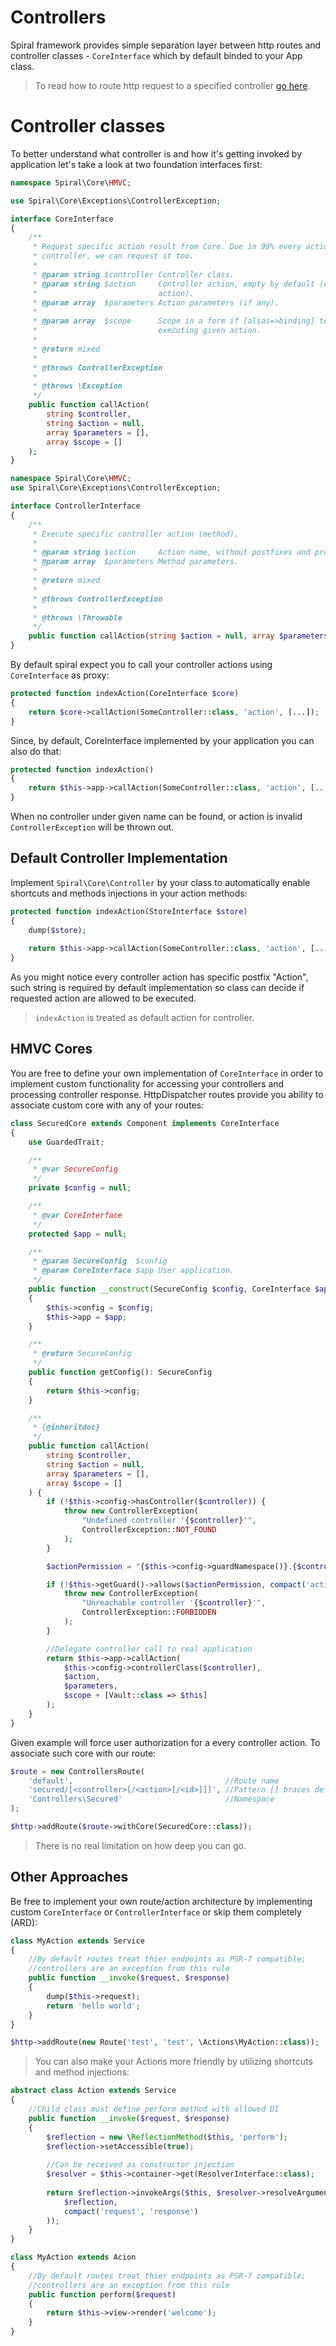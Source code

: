 # Controllers
Spiral framework provides simple separation layer between http routes and controller classes - `CoreInterface` which by default binded to your App class.

> To read how to route http request to a specified controller [go here](/v1.0.0/httphttp/routing.md).

# Controller classes
To better understand what controller is and how it's getting invoked by application let's take a look at two foundation interfaces first:

```php
namespace Spiral\Core\HMVC;

use Spiral\Core\Exceptions\ControllerException;

interface CoreInterface
{
    /**
     * Request specific action result from Core. Due in 99% every action will need parent
     * controller, we can request it too.
     *
     * @param string $controller Controller class.
     * @param string $action     Controller action, empty by default (controller will use default
     *                           action).
     * @param array  $parameters Action parameters (if any).
     *
     * @param array  $scope      Scope in a form if [alias=>binding] to be set by container before
     *                           executing given action.
     *
     * @return mixed
     *
     * @throws ControllerException
     *
     * @throws \Exception
     */
    public function callAction(
        string $controller,
        string $action = null,
        array $parameters = [],
        array $scope = []
    );
}
```

```php
namespace Spiral\Core\HMVC;
use Spiral\Core\Exceptions\ControllerException;

interface ControllerInterface
{
    /**
     * Execute specific controller action (method).
     *
     * @param string $action     Action name, without postfixes and prefixes.
     * @param array  $parameters Method parameters.
     *
     * @return mixed
     *
     * @throws ControllerException
     *
     * @throws \Throwable
     */
    public function callAction(string $action = null, array $parameters = []);
}
```

By default spiral expect you to call your controller actions using `CoreInterface` as proxy:

```php
protected function indexAction(CoreInterface $core)
{
    return $core->callAction(SomeController::class, 'action', [...]);
}
```

Since, by default, CoreInterface implemented by your application you can also do that:

```php
protected function indexAction()
{
    return $this->app->callAction(SomeController::class, 'action', [...]);
}
```

When no controller under given name can be found, or action is invalid `ControllerException` will be thrown out.

## Default Controller Implementation
Implement `Spiral\Core\Controller` by your class to automatically enable shortcuts and methods injections in your action methods:

```php
protected function indexAction(StoreInterface $store)
{
    dump($store);
    
    return $this->app->callAction(SomeController::class, 'action', [...]);
}
```

As you might notice every controller action has specific postfix "Action", such string is required by default implementation so class can decide if requested action are allowed to be executed.

> `indexAction` is treated as default action for controller.

## HMVC Cores
You are free to define your own implementation of `CoreInterface` in order to implement custom functionality for accessing your controllers and processing controller response.
HttpDispatcher routes provide you ability to associate custom core with any of your routes:

```php
class SecuredCore extends Component implements CoreInterface
{
    use GuardedTrait;

    /**
     * @var SecureConfig
     */
    private $config = null;

    /**
     * @var CoreInterface
     */
    protected $app = null;

    /**
     * @param SecureConfig  $config
     * @param CoreInterface $app User application.
     */
    public function __construct(SecureConfig $config, CoreInterface $app)
    {
        $this->config = $config;
        $this->app = $app;
    }

    /**
     * @return SecureConfig
     */
    public function getConfig(): SecureConfig
    {
        return $this->config;
    }

    /**
     * {@inheritdoc}
     */
    public function callAction(
        string $controller,
        string $action = null,
        array $parameters = [],
        array $scope = []
    ) {
        if (!$this->config->hasController($controller)) {
            throw new ControllerException(
                "Undefined controller '{$controller}'",
                ControllerException::NOT_FOUND
            );
        }

        $actionPermission = "{$this->config->guardNamespace()}.{$controller}";

        if (!$this->getGuard()->allows($actionPermission, compact('action'))) {
            throw new ControllerException(
                "Unreachable controller '{$controller}'",
                ControllerException::FORBIDDEN
            );
        }

        //Delegate controller call to real application
        return $this->app->callAction(
            $this->config->controllerClass($controller),
            $action,
            $parameters,
            $scope + [Vault::class => $this]
        );
    }
}
```

Given example will force user authorization for a every controller action. To associate such core with our route:

```php
$route = new ControllersRoute(
    'default',                                  //Route name
    'secured/[<controller>[/<action>[/<id>]]]', //Pattern [] braces define optional segment
    'Controllers\Secured'                       //Namespace
);

$http->addRoute($route->withCore(SecuredCore::class));
```

> There is no real limitation on how deep you can go.

## Other Approaches
Be free to implement your own route/action architecture by implementing custom `CoreInterface` or `ControllerInterface` or skip them completely (ARD):

```php
class MyAction extends Service
{
    //By default routes treat thier endpoints as PSR-7 compatible;
    //controllers are an exception from this rule
    public function __invoke($request, $response)
    {
        dump($this->request);
        return 'hello world';
    }
}
```

```php
$http->addRoute(new Route('test', 'test', \Actions\MyAction::class));
```

> You can also make your Actions more friendly by utilizing shortcuts and method injections:

```php
abstract class Action extends Service
{
    //Child class must define perform method with allowed DI
    public function __invoke($request, $response)
    {
        $reflection = new \ReflectionMethod($this, 'perform');
        $reflection->setAccessible(true);
        
        //Can be received as constructor injection
        $resolver = $this->container->get(ResolverInterface::class);
        
        return $reflection->invokeArgs($this, $resolver->resolveArguments(
            $reflection,
            compact('request', 'response')
        ));
    }
}
```

```php
class MyAction extends Acion
{
    //By default routes treat thier endpoints as PSR-7 compatible;
    //controllers are an exception from this rule
    public function perform($request)
    {
        return $this->view->render('welcome');
    }
}
```